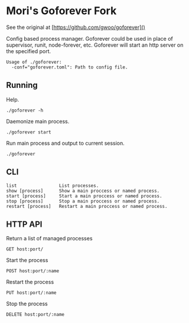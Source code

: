 # Mori's Goforever Fork

See the original at [https://github.com/gwoo/goforever]()

Config based process manager. Goforever could be used in place of supervisor, runit, node-forever, etc.
Goforever will start an http server on the specified port.

	Usage of ./goforever:
	  -conf="goforever.toml": Path to config file.

## Running
Help.

	./goforever -h

Daemonize main process.

	./goforever start

Run main process and output to current session.

	./goforever

## CLI
	list				List processes.
	show [process]	    Show a main proccess or named process.
	start [process]		Start a main proccess or named process.
	stop [process]		Stop a main proccess or named process.
	restart [process]	Restart a main proccess or named process.

## HTTP API

Return a list of managed processes

	GET host:port/

Start the process

	POST host:port/:name

Restart the process

	PUT host:port/:name

Stop the process

	DELETE host:port/:name
